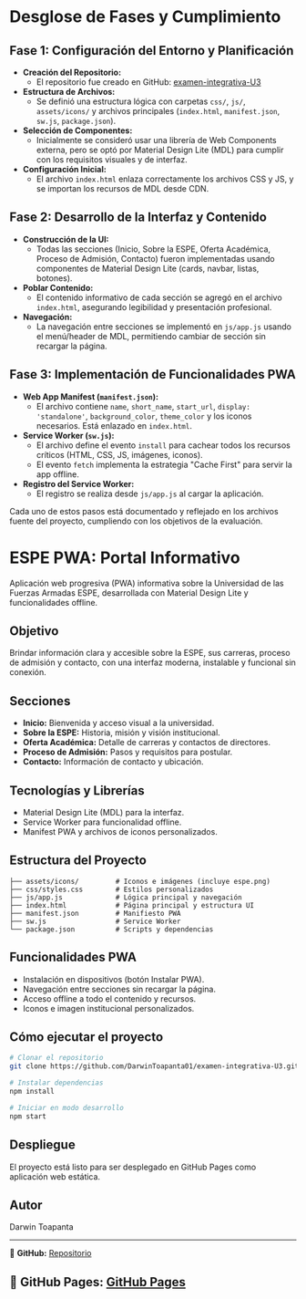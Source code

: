 # Desglose de Fases y Cumplimiento

## Fase 1: Configuración del Entorno y Planificación

- **Creación del Repositorio:**
	- El repositorio fue creado en GitHub: [examen-integrativa-U3](https://github.com/DarwinToapanta01/examen-integrativa-U3.git)
- **Estructura de Archivos:**
	- Se definió una estructura lógica con carpetas `css/`, `js/`, `assets/icons/` y archivos principales (`index.html`, `manifest.json`, `sw.js`, `package.json`).
- **Selección de Componentes:**
	- Inicialmente se consideró usar una librería de Web Components externa, pero se optó por Material Design Lite (MDL) para cumplir con los requisitos visuales y de interfaz.
- **Configuración Inicial:**
	- El archivo `index.html` enlaza correctamente los archivos CSS y JS, y se importan los recursos de MDL desde CDN.

## Fase 2: Desarrollo de la Interfaz y Contenido

- **Construcción de la UI:**
	- Todas las secciones (Inicio, Sobre la ESPE, Oferta Académica, Proceso de Admisión, Contacto) fueron implementadas usando componentes de Material Design Lite (cards, navbar, listas, botones).
- **Poblar Contenido:**
	- El contenido informativo de cada sección se agregó en el archivo `index.html`, asegurando legibilidad y presentación profesional.
- **Navegación:**
	- La navegación entre secciones se implementó en `js/app.js` usando el menú/header de MDL, permitiendo cambiar de sección sin recargar la página.

## Fase 3: Implementación de Funcionalidades PWA

- **Web App Manifest (`manifest.json`):**
	- El archivo contiene `name`, `short_name`, `start_url`, `display: 'standalone'`, `background_color`, `theme_color` y los iconos necesarios. Está enlazado en `index.html`.
- **Service Worker (`sw.js`):**
	- El archivo define el evento `install` para cachear todos los recursos críticos (HTML, CSS, JS, imágenes, iconos).
	- El evento `fetch` implementa la estrategia "Cache First" para servir la app offline.
- **Registro del Service Worker:**
	- El registro se realiza desde `js/app.js` al cargar la aplicación.

Cada uno de estos pasos está documentado y reflejado en los archivos fuente del proyecto, cumpliendo con los objetivos de la evaluación.

# ESPE PWA: Portal Informativo

Aplicación web progresiva (PWA) informativa sobre la Universidad de las Fuerzas Armadas ESPE, desarrollada con Material Design Lite y funcionalidades offline.

## Objetivo

Brindar información clara y accesible sobre la ESPE, sus carreras, proceso de admisión y contacto, con una interfaz moderna, instalable y funcional sin conexión.

## Secciones

- **Inicio:** Bienvenida y acceso visual a la universidad.
- **Sobre la ESPE:** Historia, misión y visión institucional.
- **Oferta Académica:** Detalle de carreras y contactos de directores.
- **Proceso de Admisión:** Pasos y requisitos para postular.
- **Contacto:** Información de contacto y ubicación.

## Tecnologías y Librerías

- Material Design Lite (MDL) para la interfaz.
- Service Worker para funcionalidad offline.
- Manifest PWA y archivos de iconos personalizados.

## Estructura del Proyecto

```
├── assets/icons/         # Iconos e imágenes (incluye espe.png)
├── css/styles.css        # Estilos personalizados
├── js/app.js             # Lógica principal y navegación
├── index.html            # Página principal y estructura UI
├── manifest.json         # Manifiesto PWA
├── sw.js                 # Service Worker
└── package.json          # Scripts y dependencias
```

## Funcionalidades PWA

- Instalación en dispositivos (botón Instalar PWA).
- Navegación entre secciones sin recargar la página.
- Acceso offline a todo el contenido y recursos.
- Iconos e imagen institucional personalizados.

## Cómo ejecutar el proyecto

```bash
# Clonar el repositorio
git clone https://github.com/DarwinToapanta01/examen-integrativa-U3.git

# Instalar dependencias
npm install

# Iniciar en modo desarrollo
npm start

```

## Despliegue

El proyecto está listo para ser desplegado en GitHub Pages como aplicación web estática.

## Autor

Darwin Toapanta

---
🔗 **GitHub:** [Repositorio](https://github.com/DarwinToapanta01/examen-integrativa-U3.git)

🔗 **GitHub Pages:** [GitHub Pages](https://darwintoapanta01.github.io/examen-integrativa-U3/)
---